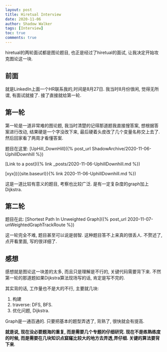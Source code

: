 ```yaml
---
layout: post
title: Hiretual Interview
date: 2020-11-06
author: Shadow Walker
tags: [Interview]
toc: true
comments: true
---
```


hiretual的两轮面试都是图论题目, 也正是经过了hiretual的面试, 让我决定开始攻克图论这一块. 

## 前面

就是LinkedIn上面一个HR联系我的,时间是8月27日.  我当时8月份很闲, 觉得无所谓, 有面试就接了. 接了直接就给第一轮. 

## 第一轮

第一轮是一道非常难的图论题, 我当时清楚的记得那道题我直接搜答案, 想根据答案进行改动, 结果硬是一个字没改下来, 最后硬着头皮改了几个变量名称交上去了.  然后回家看了两周才看懂答案. 

题目在这里: [UpHill_DownHill]({% post_url ShadowArchive/2020-11-06-UphillDownhill %})


[Link to a post]({% link _posts/2020-11-06-UphillDownhill.md %})

[xyx]({{site.baseurl}}{% link 2020-11-06-UphillDownhill.md %})

这是一道比较有意义的题目, 考察也比较广泛. 是有一定复杂度的graph加上Dijkstra. 

## 第二轮

题目在此: [Shortest Path In Unweighted Graph]({% post_url 2020-11-07-unWeightedGraphTrackRoute %})

这一轮完全不难, 题目甚至可以说是弱智. 这种题目答不上来真的很丢人.  不赘述了, 点开看里面, 写的很详细了. 

## 感想

感想就是图论这一块差的太多, 而且只是理解是不行的, 关键代码需要背下来. 不然第一轮的那道题如果Dijkstra算法现场写的话, 肯定是写不完的. 

其实背的话, 工作量也不是大的不行, 主要就几块: 

1. 构建
2. traverse: DFS, BFS. 
3. 优化问题, Dijkstra. 

Graph是一通百通的. 只要把基本的题型弄透了, 背熟了, 很快就会有提高. 

**就是说, 现在没必要题海的重复, 而是需要几个专题的仔细研究. 现在不是练熟练度的时候, 而是需要在几块知识点窟窿比较大的地方去弄透,弄仔细. 关键的算法要背下来**. 



